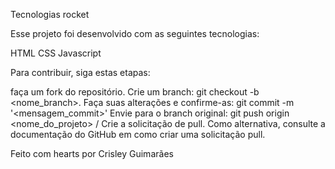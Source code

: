 Tecnologias rocket

Esse projeto foi desenvolvido com as seguintes tecnologias:

HTML
CSS
Javascript



Para contribuir, siga estas etapas:

faça um fork do repositório.
Crie um branch: git checkout -b <nome_branch>.
Faça suas alterações e confirme-as: git commit -m '<mensagem_commit>'
Envie para o branch original: git push origin <nome_do_projeto> / <local>
Crie a solicitação de pull.
Como alternativa, consulte a documentação do GitHub em como criar uma solicitação pull.

Feito com hearts por Crisley Guimarães

